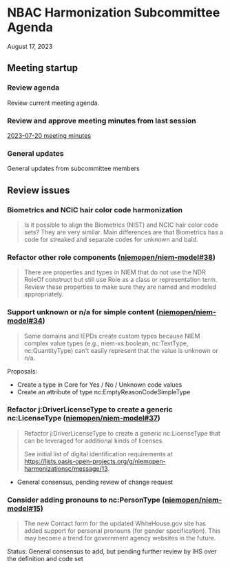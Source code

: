 
# NBAC Harmonization Subcommittee Agenda

August 17, 2023

## Meeting startup

### Review agenda

Review current meeting agenda.

### Review and approve meeting minutes from last session

[2023-07-20 meeting minutes](./2023-08-03-minutes.md)

### General updates

General updates from subcommittee members

## Review issues

### Biometrics and NCIC hair color code harmonization

> Is it possible to align the Biometrics (NIST) and NCIC hair color code sets?  They are very similar.  Main differences are that Biometrics has a code for streaked and separate codes for unknown and bald.

### Refactor other role components ([niemopen/niem-model#38](https://github.com/niemopen/niem-model/issues/38))

> There are properties and types in NIEM that do not use the NDR RoleOf construct but still use Role as a class or representation term. Review these properties to make sure they are named and modeled appropriately.

### Support unknown or n/a for simple content ([niemopen/niem-model#34](https://github.com/niemopen/niem-model/issues/34))

> Some domains and IEPDs create custom types because NIEM complex value types (e.g., niem-xs:boolean, nc:TextType, nc:QuantityType) can't easily represent that the value is unknown or n/a.

Proposals:

- Create a type in Core for Yes / No / Unknown code values
- Create an attribute of type nc:EmptyReasonCodeSimpleType

### Refactor j:DriverLicenseType to create a generic nc:LicenseType ([niemopen/niem-model#37](https://github.com/niemopen/niem-model/issues/37))

> Refactor j:DriverLicenseType to create a generic nc:LicenseType that can be leveraged for additional kinds of licenses.
>
> See initial list of digital identification requirements at https://lists.oasis-open-projects.org/g/niemopen-harmonizationsc/message/13.

- General consensus, pending review of change request

### Consider adding pronouns to nc:PersonType [(niemopen/niem-model#15)](https://github.com/niemopen/niem-model/issues/15)

> The new Contact form for the updated WhiteHouse.gov site has added support for personal pronouns (for gender specification). This may become a trend for government agency websites in the future.

Status: General consensus to add, but pending further review by IHS over the definition and code set
